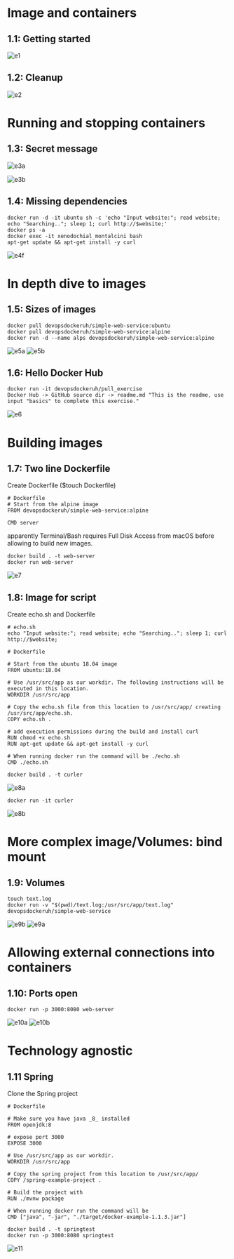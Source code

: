 # Image and containers

## 1.1: Getting started

![e1](https://i.imgur.com/hfpxRAL.png)

## 1.2: Cleanup

![e2](https://i.imgur.com/06gTeDB.png)

# Running and stopping containers

## 1.3: Secret message

![e3a](https://i.imgur.com/mKT75cL.png)

![e3b](https://i.imgur.com/grNdr3X.png)

## 1.4: Missing dependencies

```
docker run -d -it ubuntu sh -c 'echo "Input website:"; read website; echo "Searching.."; sleep 1; curl http://$website;'
docker ps -a 
docker exec -it xenodochial_montalcini bash
apt-get update && apt-get install -y curl
```
![e4f](https://i.imgur.com/VfwQk5o.png)

# In depth dive to images

## 1.5: Sizes of images

```
docker pull devopsdockeruh/simple-web-service:ubuntu
docker pull devopsdockeruh/simple-web-service:alpine
docker run -d --name alps devopsdockeruh/simple-web-service:alpine
```
![e5a](https://i.imgur.com/btIUNGm.png)
![e5b](https://i.imgur.com/T3Zb5qu.png)

## 1.6: Hello Docker Hub

```
docker run -it devopsdockeruh/pull_exercise
Docker Hub -> GitHub source dir -> readme.md "This is the readme, use input "basics" to complete this exercise."
```
![e6](https://i.imgur.com/yNzOop0.png)

# Building images

## 1.7: Two line Dockerfile

Create Dockerfile ($touch Dockerfile)

```
# Dockerfile
# Start from the alpine image 
FROM devopsdockeruh/simple-web-service:alpine

CMD server
```
apparently Terminal/Bash requires Full Disk Access from macOS before allowing to build new images.
```
docker build . -t web-server
docker run web-server
```
![e7](https://i.imgur.com/o2KVfiN.png)

## 1.8: Image for script

Create echo.sh and Dockerfile

```
# echo.sh
echo "Input website:"; read website; echo "Searching.."; sleep 1; curl http://$website;
```
```
# Dockerfile

# Start from the ubuntu 18.04 image
FROM ubuntu:18.04

# Use /usr/src/app as our workdir. The following instructions will be executed in this location.
WORKDIR /usr/src/app

# Copy the echo.sh file from this location to /usr/src/app/ creating /usr/src/app/echo.sh.
COPY echo.sh .

# add execution permissions during the build and install curl
RUN chmod +x echo.sh
RUN apt-get update && apt-get install -y curl

# When running docker run the command will be ./echo.sh
CMD ./echo.sh
```

```
docker build . -t curler
```
![e8a](https://i.imgur.com/UNMWrKK.png)

```
docker run -it curler
```
![e8b](https://i.imgur.com/HCdNwJ6.png)

# More complex image/Volumes: bind mount

## 1.9: Volumes

```
touch text.log
docker run -v "$(pwd)/text.log:/usr/src/app/text.log" devopsdockeruh/simple-web-service
```

![e9b](https://i.imgur.com/QM2NxKD.png)
![e9a](https://i.imgur.com/39tgW70.png)

# Allowing external connections into containers

## 1.10: Ports open

```
docker run -p 3000:8080 web-server
```
![e10a](https://i.imgur.com/4aplzyF.png)
![e10b](https://i.imgur.com/gUWtHk8.png)

# Technology agnostic

## 1.11 Spring

Clone the Spring project

```
# Dockerfile

# Make sure you have java _8_ installed
FROM openjdk:8

# expose port 3000
EXPOSE 3000

# Use /usr/src/app as our workdir. 
WORKDIR /usr/src/app

# Copy the spring project from this location to /usr/src/app/
COPY /spring-example-project .

# Build the project with
RUN ./mvnw package

# When running docker run the command will be 
CMD ["java", "-jar", "./target/docker-example-1.1.3.jar"]
```

```
docker build . -t springtest
docker run -p 3000:8080 springtest
```

![e11](https://i.imgur.com/osEpVtG.png)
